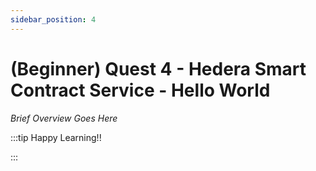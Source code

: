 ```yaml
---
sidebar_position: 4
---
```


# (Beginner) Quest 4 - Hedera Smart Contract Service - Hello World

_Brief Overview Goes Here_

:::tip Happy Learning!!

<QuestButton text="Go To Quest" link="" />

:::
